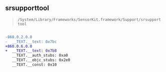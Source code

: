 ## srsupporttool

> `/System/Library/Frameworks/SensorKit.framework/Support/srsupporttool`

```diff

-860.0.2.0.0
-  __TEXT.__text: 0x7bc
+860.0.6.0.0
+  __TEXT.__text: 0x7b8
   __TEXT.__auth_stubs: 0xa0
   __TEXT.__objc_stubs: 0x2e0
   __TEXT.__const: 0x10

```
